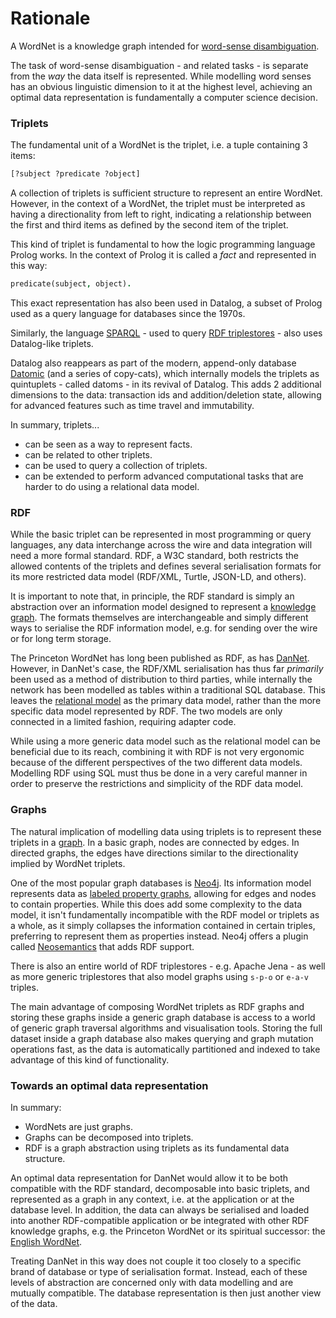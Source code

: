 Rationale
=========
A WordNet is a knowledge graph intended for [word-sense disambiguation](https://en.wikipedia.org/wiki/Word-sense_disambiguation).

The task of word-sense disambiguation - and related tasks - is separate from the _way_ the data itself is represented. While modelling word senses has an obvious linguistic dimension to it at the highest level, achieving an optimal data representation is fundamentally a computer science decision.


### Triplets
The fundamental unit of a WordNet is the triplet, i.e. a tuple containing 3 items:

```clojure
[?subject ?predicate ?object]
```

A collection of triplets is sufficient structure to represent an entire WordNet. However, in the context of a WordNet, the triplet must be interpreted as having a directionality from left to right, indicating a relationship between the first and third items as defined by the second item of the triplet.

This kind of triplet is fundamental to how the logic programming language Prolog works. In the  context of Prolog it is called a _fact_ and represented in this way:

```prolog
predicate(subject, object).
```

This exact representation has also been used in Datalog, a subset of Prolog used as a query language for databases since the 1970s.

Similarly, the language [SPARQL](https://en.wikipedia.org/wiki/SPARQL) - used to query [RDF triplestores](https://en.wikipedia.org/wiki/Triplestore) - also uses Datalog-like triplets.

Datalog also reappears as part of the modern, append-only database [Datomic](https://www.infoq.com/articles/Datomic-Information-Model/) (and a series of copy-cats), which internally models the triplets as quintuplets - called datoms - in its revival of Datalog. This adds 2 additional dimensions to the data: transaction ids and addition/deletion state, allowing for advanced features such as time travel and immutability.

In summary, triplets...

* can be seen as a way to represent facts.
* can be related to other triplets.
* can be used to query a collection of triplets.
* can be extended to perform advanced computational tasks that are harder to do using a relational data model.

### RDF
While the basic triplet can be represented in most programming or query languages, any data interchange across the wire and data integration will need a more formal standard. RDF, a W3C standard, both restricts the allowed contents of the triplets and defines several serialisation formats for its more restricted data model (RDF/XML, Turtle, JSON-LD, and others).

It is important to note that, in principle, the RDF standard is simply an abstraction over an information model designed to represent a [knowledge graph](https://en.wikipedia.org/wiki/Knowledge_graph). The formats themselves are interchangeable and simply different ways to serialise the RDF information model, e.g. for sending over the wire or for long term storage.

The Princeton WordNet has long been published as RDF, as has [DanNet](https://cst.ku.dk/english/projekter/dannet/). However, in DanNet's case, the RDF/XML serialisation has thus far _primarily_ been used as a method of distribution to third parties, while internally the network has been modelled as tables within a traditional SQL database. This leaves the [relational model](https://en.wikipedia.org/wiki/Relational_model) as the primary data model, rather than the more specific data model represented by RDF. The two models are only connected in a limited fashion, requiring adapter code.

While using a more generic data model such as the relational model can be beneficial due to its reach, combining it with RDF is not very ergonomic because of the different perspectives of the two different data models. Modelling RDF using SQL must thus be done in a very careful manner in order to preserve the restrictions and simplicity of the RDF data model.

### Graphs
The natural implication of modelling data using triplets is to represent these triplets in a [graph](https://en.wikipedia.org/wiki/Graph_theory). In a basic graph, nodes are connected by edges. In directed graphs, the edges have directions similar to the directionality implied by WordNet triplets.

One of the most popular graph databases is [Neo4j](https://en.wikipedia.org/wiki/Neo4j). Its information model represents data as [labeled property graphs](https://en.wikipedia.org/wiki/Graph_database#Labeled-property_graph), allowing for edges and nodes to contain properties. While this does add some complexity to the data model, it isn't fundamentally incompatible with the RDF model or triplets as a whole, as it simply collapses the information contained in certain triples, preferring to represent them as properties instead. Neo4j offers a plugin called [Neosemantics](https://github.com/neo4j-labs/neosemantics) that adds RDF support.

There is also an entire world of RDF triplestores - e.g. Apache Jena - as well as more generic triplestores that also model graphs using `s-p-o` or `e-a-v` triples.

The main advantage of composing WordNet triplets as RDF graphs and storing these graphs inside a generic graph database is access to a world of generic graph traversal algorithms and visualisation tools. Storing the full dataset inside a graph database also makes querying and graph mutation operations fast, as the data is automatically partitioned and indexed to take advantage of this kind of functionality.

### Towards an optimal data representation
In summary:

* WordNets are just graphs.
* Graphs can be decomposed into triplets.
* RDF is a graph abstraction using triplets as its fundamental data structure.

An optimal data representation for DanNet would allow it to be both compatible with the RDF standard, decomposable into basic triplets, and represented as a graph in any context, i.e. at the application or at the database level. In addition, the data can always be serialised and loaded into another RDF-compatible application or be integrated with other RDF knowledge graphs, e.g. the Princeton WordNet or its spiritual successor: the [English WordNet](https://github.com/globalwordnet/english-wordnet).

Treating DanNet in this way does not couple it too closely to a specific brand of database or type of serialisation format. Instead, each of these levels of abstraction are concerned only with data modelling and are mutually compatible. The database representation is then just another view of the data.
